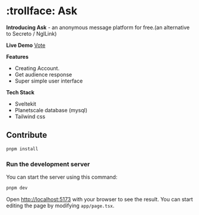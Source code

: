 <div align="left">
  <h1>:trollface: Ask</h1>
</div>

**Introducing Ask** - an anonymous message platform for free.(an alternative to Secreto / NglLink)

**Live Demo**
[Vote](https://ask.thp.my.id)

**Features**
- Creating Account.
- Get audience response
- Super simple user interface

**Tech Stack**
- Sveltekit
- Planetscale database (mysql)
- Tailwind css


## Contribute

```bash
pnpm install
```

### Run the development server

You can start the server using this command:

```bash
pnpm dev
```

Open [http://localhost:5173](http://localhost:5173) with your browser to see the result. You can start editing the page by modifying `app/page.tsx`.